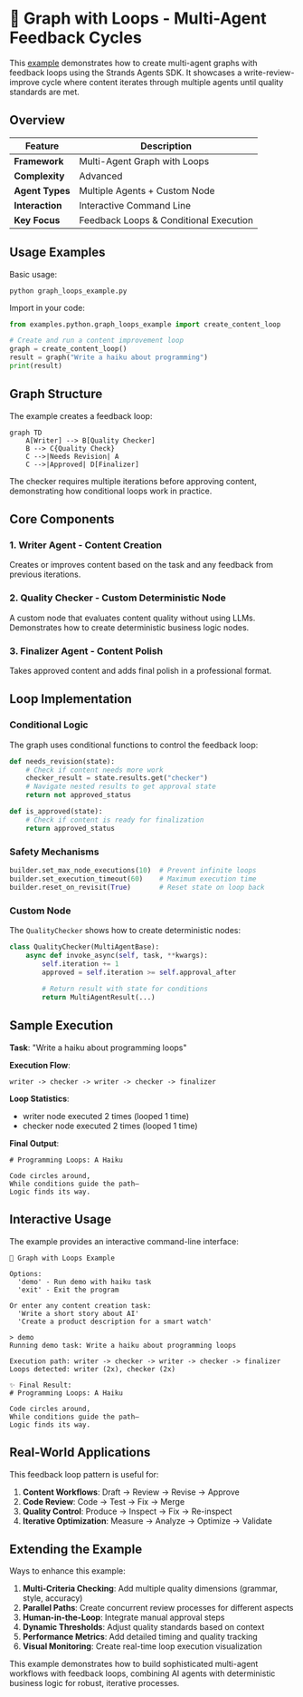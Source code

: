 # 🔄 Graph with Loops - Multi-Agent Feedback Cycles

This [example](https://github.com/strands-agents/docs/blob/main/docs/examples/python/graph_loops_example.py) demonstrates how to create multi-agent graphs with feedback loops using the Strands Agents SDK. It showcases a write-review-improve cycle where content iterates through multiple agents until quality standards are met.

## Overview

| Feature            | Description                                |
| ------------------ | ------------------------------------------ |
| **Framework**      | Multi-Agent Graph with Loops              |
| **Complexity**     | Advanced                                   |
| **Agent Types**    | Multiple Agents + Custom Node              |
| **Interaction**    | Interactive Command Line                   |
| **Key Focus**      | Feedback Loops & Conditional Execution    |

## Usage Examples

Basic usage:
```
python graph_loops_example.py
```

Import in your code:
```python
from examples.python.graph_loops_example import create_content_loop

# Create and run a content improvement loop
graph = create_content_loop()
result = graph("Write a haiku about programming")
print(result)
```

## Graph Structure

The example creates a feedback loop:

```mermaid
graph TD
    A[Writer] --> B[Quality Checker]
    B --> C{Quality Check}
    C -->|Needs Revision| A
    C -->|Approved| D[Finalizer]
```

The checker requires multiple iterations before approving content, demonstrating how conditional loops work in practice.

## Core Components

### 1. **Writer Agent** - Content Creation
Creates or improves content based on the task and any feedback from previous iterations.

### 2. **Quality Checker** - Custom Deterministic Node
A custom node that evaluates content quality without using LLMs. Demonstrates how to create deterministic business logic nodes.

### 3. **Finalizer Agent** - Content Polish
Takes approved content and adds final polish in a professional format.

## Loop Implementation

### Conditional Logic

The graph uses conditional functions to control the feedback loop:

```python
def needs_revision(state):
    # Check if content needs more work
    checker_result = state.results.get("checker")
    # Navigate nested results to get approval state
    return not approved_status

def is_approved(state):
    # Check if content is ready for finalization
    return approved_status
```

### Safety Mechanisms

```python
builder.set_max_node_executions(10)  # Prevent infinite loops
builder.set_execution_timeout(60)    # Maximum execution time
builder.reset_on_revisit(True)       # Reset state on loop back
```

### Custom Node

The `QualityChecker` shows how to create deterministic nodes:

```python
class QualityChecker(MultiAgentBase):
    async def invoke_async(self, task, **kwargs):
        self.iteration += 1
        approved = self.iteration >= self.approval_after
        
        # Return result with state for conditions
        return MultiAgentResult(...)
```

## Sample Execution

**Task**: "Write a haiku about programming loops"

**Execution Flow**:
```
writer -> checker -> writer -> checker -> finalizer
```

**Loop Statistics**:
- writer node executed 2 times (looped 1 time)
- checker node executed 2 times (looped 1 time)

**Final Output**:
```
# Programming Loops: A Haiku

Code circles around,
While conditions guide the path—
Logic finds its way.
```

## Interactive Usage

The example provides an interactive command-line interface:

```
🔄 Graph with Loops Example

Options:
  'demo' - Run demo with haiku task
  'exit' - Exit the program

Or enter any content creation task:
  'Write a short story about AI'
  'Create a product description for a smart watch'

> demo
Running demo task: Write a haiku about programming loops

Execution path: writer -> checker -> writer -> checker -> finalizer
Loops detected: writer (2x), checker (2x)

✨ Final Result:
# Programming Loops: A Haiku

Code circles around,
While conditions guide the path—
Logic finds its way.
```

## Real-World Applications

This feedback loop pattern is useful for:

1. **Content Workflows**: Draft → Review → Revise → Approve
2. **Code Review**: Code → Test → Fix → Merge  
3. **Quality Control**: Produce → Inspect → Fix → Re-inspect
4. **Iterative Optimization**: Measure → Analyze → Optimize → Validate

## Extending the Example

Ways to enhance this example:

1. **Multi-Criteria Checking**: Add multiple quality dimensions (grammar, style, accuracy)
2. **Parallel Paths**: Create concurrent review processes for different aspects
3. **Human-in-the-Loop**: Integrate manual approval steps
4. **Dynamic Thresholds**: Adjust quality standards based on context
5. **Performance Metrics**: Add detailed timing and quality tracking
6. **Visual Monitoring**: Create real-time loop execution visualization

This example demonstrates how to build sophisticated multi-agent workflows with feedback loops, combining AI agents with deterministic business logic for robust, iterative processes.